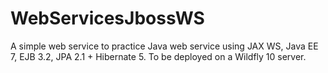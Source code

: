 # WebServicesJbossWS
A simple web service to practice Java web service using JAX WS, Java EE 7, EJB 3.2, JPA 2.1 + Hibernate 5.
To be deployed on a Wildfly 10 server.
